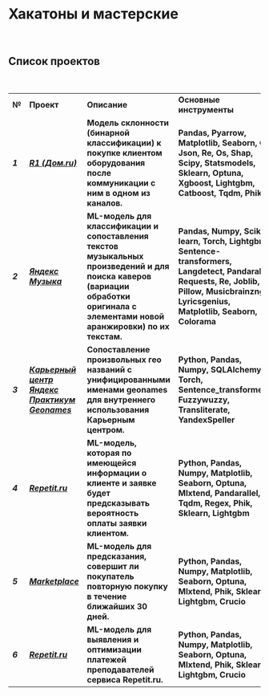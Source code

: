 # Хакатоны и мастерские

&nbsp;

## Список проектов

&nbsp;

|     |     |     |     |
| --- | --- | --- | --- |
| **№** | **Проект** | **Описание** | **Основные инструменты** |
| ***1*** | [***R1 (Дом.ru)***](https://github.com/AVKopt/R1_Hackathon) | **Модель склонности (бинарной классификации) к покупке клиентом оборудования после коммуникации с ним в одном из каналов.** | **Pandas, Pyarrow, Matplotlib, Seaborn, Gc, Json, Re, Os, Shap, Scipy, Statsmodels, Sklearn, Optuna, Xgboost, Lightgbm, Catboost, Tqdm, Phik** |
| ***2*** | [***Яндекс Музыка***](https://github.com/AVKopt/Yandex_Music_Hackathon) | **ML-модель для классификации и сопоставления текстов музыкальных произведений и для поиска каверов (вариации обработки оригинала с элементами новой аранжировки) по их текстам.** | **Pandas, Numpy, Scikit-learn, Torch, Lightgbm, Sentence-transformers, Langdetect, Pandarallel, Requests, Re, Joblib, Pillow, Musicbrainzngs, Lyricsgenius, Matplotlib, Seaborn, Colorama** |
| ***3*** | [***Карьерный центр Яндекс Практикум Geonames***](https://github.com/AVKopt/City_Geonames) | **Сопоставление произвольных гео названий с унифицированными именами geonames для внутреннего использования Карьерным центром.** | **Python, Pandas, Numpy, SQLAlchemy, Torch, Sentence_transformers, Fuzzywuzzy, Transliterate, YandexSpeller** |
| ***4*** | [***Repetit.ru***](https://github.com/AVKopt/Repetit) | **ML-модель, которая по имеющейся информации о клиенте и заявке будет предсказывать вероятность оплаты заявки клиентом.** | **Python, Pandas, Numpy, Matplotlib, Seaborn, Optuna, Mlxtend, Pandarallel, Tqdm, Regex, Phik, Sklearn, Lightgbm** |
| ***5*** | [***Marketplace***](https://github.com/AVKopt/Marketplace) | **ML-модель для предсказания, совершит ли покупатель повторную покупку в течение ближайших 30 дней.** | **Python, Pandas, Numpy, Matplotlib, Seaborn, Optuna, Mlxtend, Phik, Sklearn, Lightgbm, Crucio** |
| ***6*** | [***Repetit.ru***](https://github.com/AVKopt/Repetit_2) | **ML-модель для выявления и оптимизации платежей преподавателей сервиса Repetit.ru.** | **Python, Pandas, Numpy, Matplotlib, Seaborn, Optuna, Mlxtend, Phik, Sklearn, Lightgbm, Crucio** |

